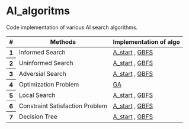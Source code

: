 # AI_algoritms

Code implementation of various AI search algorithms. 

<table class="table">
  <thead>
    <tr>
      <th scope="col">#</th>
      <th scope="col">Methods</th>
      <th scope="col">Implementation of algo</th>
    </tr>
  </thead>
  <tbody>
    <tr>
      <th scope="row">1</th>
      <td>Informed Search</td>
      <td><a href="url">A_start</a>   , <a href="url">GBFS</a></td>
    </tr>
    <tr>
      <th scope="row">2</th>
      <td>Uninformed Search</td>
       <td><a href="[url](https://github.com/janup9967/AI_algoritms/blob/main/Informed_Search/A_star.py)">A_start</a>   , <a href="[url](https://github.com/janup9967/AI_algoritms/blob/main/Informed_Search/best_first_search.py)">GBFS</a></td>
    </tr>
    <tr>
      <th scope="row">3</th>
      <td>Adversial Search</td>
       <td><a href="url">A_start</a>   , <a href="url">GBFS</a></td>
    </tr>
      <tr>
      <th scope="row">4</th>
      <td>Optimization Problem</td>
      <td><a href="url">GA</a></td>
    </tr>
    <tr>
      <th scope="row">5</th>
      <td>Local Search</td>
       <td><a href="url">A_start</a>   , <a href="url">GBFS</a></td>
    </tr>
    <tr>
      <th scope="row">6</th>
      <td>Constraint Satisfaction Problem</td>
       <td><a href="url">A_start</a>   , <a href="url">GBFS</a></td>
    </tr>
    <tr>
      <th scope="row">7</th>
      <td>Decision Tree</td>
       <td><a href="url">A_start</a>   , <a href="url">GBFS</a></td>
    </tr>
  </tbody>
</table>
